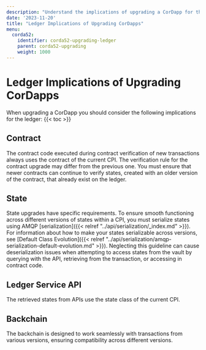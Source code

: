 ```yaml
---
description: "Understand the implications of upgrading a CorDapp for the ledger."
date: '2023-11-20'
title: "Ledger Implications of Upgrading CorDapps"
menu:
  corda52:
    identifier: corda52-upgrading-ledger
    parent: corda52-upgrading
    weight: 1000
---
```

# Ledger Implications of Upgrading CorDapps

When upgrading a CorDapp you should consider the following implications for the ledger:
{{< toc >}}

## Contract

The contract code executed during contract verification of new transactions always uses the contract of the current CPI. The verification rule for the contract upgrade may differ from the previous one. You must ensure that newer contracts can continue to verify states, created with an older version of the contract, that already exist on the ledger.

## State

State upgrades have specific requirements. To ensure smooth functioning across different versions of states within a CPI, you must serialize states using AMQP [serialization]({{< relref "../api/serialization/_index.md" >}}). For information about how to make your states serializable across versions, see [Default Class Evolution]({{< relref "../api/serialization/amqp-serialization-default-evolution.md" >}}). Neglecting this guideline can cause deserialization issues when attempting to access states from the vault by querying with the API, retrieving from the transaction, or accessing in contract code.

## Ledger Service API

The retrieved states from APIs use the state class of the current CPI.

## Backchain

The backchain is designed to work seamlessly with transactions from various versions, ensuring compatibility across different versions.
